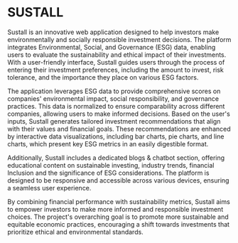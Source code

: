 # SUSTALL
Sustall is an innovative web application designed to help investors make environmentally and socially responsible investment decisions. The platform integrates Environmental, Social, and Governance (ESG) data, enabling users to evaluate the sustainability and ethical impact of their investments. With a user-friendly interface, Sustall guides users through the process of entering their investment preferences, including the amount to invest, risk tolerance, and the importance they place on various ESG factors.

The application leverages ESG data to provide comprehensive scores on companies' environmental impact, social responsibility, and governance practices. This data is normalized to ensure comparability across different companies, allowing users to make informed decisions. Based on the user's inputs, Sustall generates tailored investment recommendations that align with their values and financial goals. These recommendations are enhanced by interactive data visualizations, including bar charts, pie charts, and line charts, which present key ESG metrics in an easily digestible format.

Additionally, Sustall includes a dedicated blogs & chatbot section, offering educational content on sustainable investing, industry trends, financial Inclusion and the significance of ESG considerations. The platform is designed to be responsive and accessible across various devices, ensuring a seamless user experience.

By combining financial performance with sustainability metrics, Sustall aims to empower investors to make more informed and responsible investment choices. The project's overarching goal is to promote more sustainable and equitable economic practices, encouraging a shift towards investments that prioritize ethical and environmental standards.








